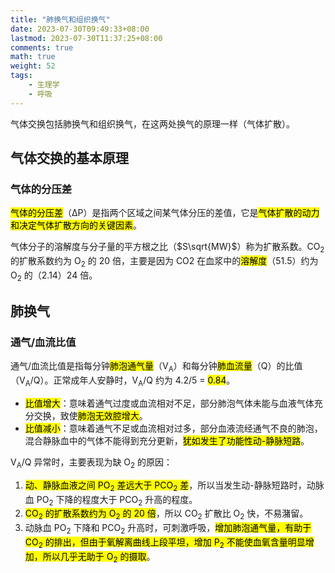 ```yaml
---
title: "肺换气和组织换气"
date: 2023-07-30T09:49:33+08:00
lastmod: 2023-07-30T11:37:25+08:00
comments: true
math: true
weight: 52
tags:
    - 生理学
    - 呼吸
---
```


气体交换包括肺换气和组织换气，在这两处换气的原理一样（气体扩散）。

<!--more-->

## 气体交换的基本原理

### 气体的分压差

<mark>气体的分压差</mark>（ΔP）是指两个区域之间某气体分压的差值，它是<mark>气体扩散的动力和决定气体扩散方向的关键因素</mark>。

气体分子的溶解度与分子量的平方根之比（$S\sqrt{MW}$）称为扩散系数。CO<sub>2</sub> 的扩散系数约为 O<sub>2</sub> 的 20 倍，主要是因为 CO2 在血浆中的<mark>溶解度</mark>（51.5）约为 O<sub>2</sub> 的（2.14）24 倍。

## 肺换气

### 通气/血流比值

通气/血流比值是指每分钟<mark>肺泡通气量</mark>（V<sub>A</sub>）和每分钟<mark>肺血流量</mark>（Q）的比值（V<sub>A</sub>/Q）。正常成年人安静时，V<sub>A</sub>/Q 约为 4.2/5 = <mark>0.84</mark>。

- <mark>比值增大</mark>：意味着通气过度或血流相对不足，部分肺泡气体未能与血液气体充分交换，致使<mark>肺泡无效腔增大</mark>。
- <mark>比值减小</mark>：意味着通气不足或血流相对过多，部分血液流经通气不良的肺泡，混合静脉血中的气体不能得到充分更新，<mark>犹如发生了功能性动-静脉短路</mark>。

V<sub>A</sub>/Q 异常时，主要表现为缺 O<sub>2</sub> 的原因：

1. <mark>动、静脉血液之间 PO<sub>2</sub> 差远大于 PCO<sub>2</sub> 差</mark>，所以当发生动-静脉短路时，动脉血 PO<sub>2</sub> 下降的程度大于 PCO<sub>2</sub> 升高的程度。
2. <mark>CO<sub>2</sub> 的扩散系数约为 O<sub>2</sub> 的 20 倍</mark>，所以 CO<sub>2</sub> 扩散比 O<sub>2</sub> 快，不易潴留。
3. 动脉血 PO<sub>2</sub> 下降和 PCO<sub>2</sub> 升高时，可刺激呼吸，<mark>增加肺泡通气量，有助于 CO<sub>2</sub> 的排出，但由于氧解离曲线上段平坦，增加 P<sub>2</sub> 不能使血氧含量明显增加，所以几乎无助于 O<sub>2</sub> 的摄取</mark>。
